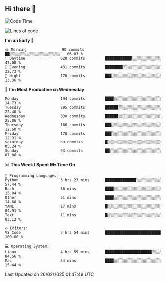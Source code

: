 ## Hi there 👋

<!--
**Wangmerlyn/Wangmerlyn** is a ✨ _special_ ✨ repository because its `README.md` (this file) appears on your GitHub profile.

Here are some ideas to get you started:

- 🔭 I’m currently working on ...
- 🌱 I’m currently learning ...
- 👯 I’m looking to collaborate on ...
- 🤔 I’m looking for help with ...
- 💬 Ask me about ...
- 📫 How to reach me: ...
- 😄 Pronouns: ...
- ⚡ Fun fact: ...
-->
<!--START_SECTION:waka-->
![Code Time](http://img.shields.io/badge/Code%20Time-72%20hrs%203%20mins-blue)

![Lines of code](https://img.shields.io/badge/From%20Hello%20World%20I%27ve%20Written-8.5%20million%20lines%20of%20code-blue)

**I'm an Early 🐤** 

```text
🌞 Morning                90 commits          ██░░░░░░░░░░░░░░░░░░░░░░░   06.83 % 
🌆 Daytime                620 commits         ████████████░░░░░░░░░░░░░   47.08 % 
🌃 Evening                431 commits         ████████░░░░░░░░░░░░░░░░░   32.73 % 
🌙 Night                  176 commits         ███░░░░░░░░░░░░░░░░░░░░░░   13.36 % 
```
📅 **I'm Most Productive on Wednesday** 

```text
Monday                   194 commits         ████░░░░░░░░░░░░░░░░░░░░░   14.73 % 
Tuesday                  295 commits         ██████░░░░░░░░░░░░░░░░░░░   22.40 % 
Wednesday                330 commits         ██████░░░░░░░░░░░░░░░░░░░   25.06 % 
Thursday                 166 commits         ███░░░░░░░░░░░░░░░░░░░░░░   12.60 % 
Friday                   170 commits         ███░░░░░░░░░░░░░░░░░░░░░░   12.91 % 
Saturday                 69 commits          █░░░░░░░░░░░░░░░░░░░░░░░░   05.24 % 
Sunday                   93 commits          ██░░░░░░░░░░░░░░░░░░░░░░░   07.06 % 
```


📊 **This Week I Spent My Time On** 

```text
💬 Programming Languages: 
Python                   3 hrs 23 mins       ██████████████░░░░░░░░░░░   57.44 % 
Bash                     56 mins             ████░░░░░░░░░░░░░░░░░░░░░   15.84 % 
Other                    51 mins             ████░░░░░░░░░░░░░░░░░░░░░   14.60 % 
YAML                     17 mins             █░░░░░░░░░░░░░░░░░░░░░░░░   04.91 % 
Text                     11 mins             █░░░░░░░░░░░░░░░░░░░░░░░░   03.12 % 

🔥 Editors: 
VS Code                  5 hrs 54 mins       █████████████████████████   100.00 % 

💻 Operating System: 
Linux                    4 hrs 59 mins       █████████████████████░░░░   84.56 % 
Mac                      54 mins             ████░░░░░░░░░░░░░░░░░░░░░   15.44 % 
```


 Last Updated on 26/02/2025 01:47:49 UTC
<!--END_SECTION:waka-->
